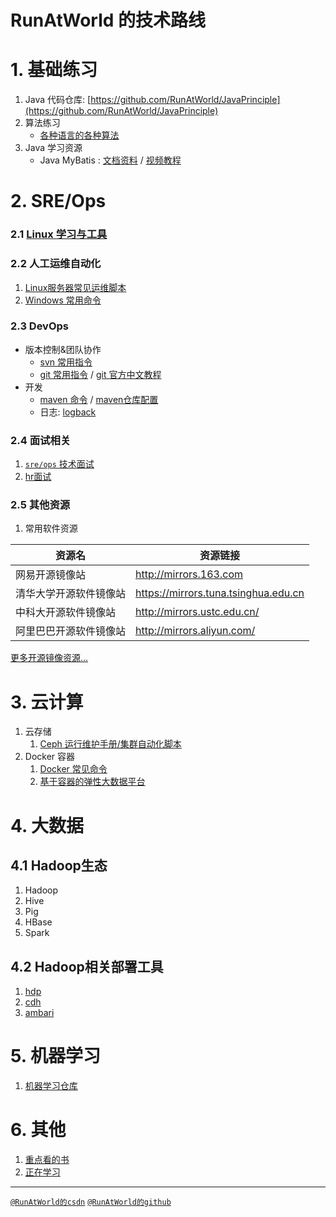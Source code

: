# RunAtWorld 的技术路线

# 1. 基础练习
1. Java 代码仓库: [https://github.com/RunAtWorld/JavaPrinciple](https://github.com/RunAtWorld/JavaPrinciple)
2.  算法练习
	- [各种语言的各种算法](https://github.com/TheAlgorithms)
3. Java 学习资源
    - Java MyBatis : [文档资料](https://down.51cto.com/data/2081927) / [视频教程](http://edu.51cto.com/course/course_id-1354.html)

# 2. SRE/Ops
### 2.1 [Linux 学习与工具](https://github.com/hbulpf/LinuxFun)

### 2.2 人工运维自动化
1. [Linux服务器常见运维脚本](https://github.com/hbulpf/ServerOps)
1. [Windows 常用命令](./windows/windows_cmd.md)

### 2.3 DevOps
+ 版本控制&团队协作
	- [svn 常用指令](./svn_cmd.md)
	- [git 常用指令](./gitcmd.md)  /  [git 官方中文教程](https://git-scm.com/book/zh/v2) 
+ 开发
   - [maven 命令](./maven/mavencmd.md) / [maven仓库配置](./maven/maven_setting.xml)
   - 日志: [logback](./dev/logback/logback.md)

### 2.4 面试相关
1. [`sre/ops` 技术面试](./interview/sre.md)
2. [hr面试](./interview/hr.md)

### 2.5 其他资源
1. 常用软件资源

资源名 | 资源链接
------------ | -------------
网易开源镜像站 | http://mirrors.163.com
清华大学开源软件镜像站 | https://mirrors.tuna.tsinghua.edu.cn
中科大开源软件镜像站 | http://mirrors.ustc.edu.cn/
阿里巴巴开源软件镜像站 | http://mirrors.aliyun.com/

 [更多开源镜像资源...](./mirrors.md)

# 3. 云计算
1. 云存储
	1. [Ceph 运行维护手册/集群自动化脚本](https://github.com/RunAtWorld/ceph_manual)
1. Docker 容器
	1. [Docker 常见命令](./docker/docker_cmd.md)
    1. [基于容器的弹性大数据平台](https://github.com/hbulpf/HSDocker)
    
# 4. 大数据
## 4.1 Hadoop生态
1. Hadoop
1. Hive
1. Pig
1. HBase
1. Spark

## 4.2 Hadoop相关部署工具
1. [hdp](https://hortonworks.com/downloads/#data-platform)
1. [cdh](https://www.cloudera.com/products/open-source/apache-hadoop/key-cdh-components.html)
1. [ambari](https://ambari.apache.org/)

# 5. 机器学习
1. [机器学习仓库](./ml/README.md)

# 6. 其他
1. [重点看的书](./BookList.md)
2. [正在学习](./interview/todo.md) 

---------------------------
[`@RunAtWorld的csdn`](https://blog.csdn.net/RunAtWorld)    [`@RunAtWorld的github`](https://github.com/RunAtWorld)

